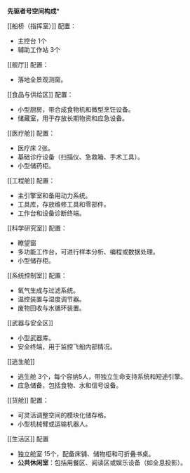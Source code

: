 
**先驱者号空间构成***

[[船桥（指挥室）]]
配置：
- 主控台 1个
- 辅助工作站 3个

[[舰厅]]
配置：
- 落地全景观测窗。

[[食品与供给区]]
配置：
- 小型厨房，带合成食物机和微型烹饪设备。
- 储藏室，用于存放长期物资和应急设备。

[[医疗舱]]
配置：
- 医疗床 2张。
- 基础诊疗设备（扫描仪、急救箱、手术工具）。
- 小型储药柜。

[[工程舱]]
配置：
- 主引擎室和备用动力系统。
- 工具库，存放维修工具和零部件。
- 工作台和设备诊断终端。

[[科学研究室]]
配置：
- 瞭望窗
- 多功能工作台，可进行样本分析、编程或数据处理。
- 小型储存柜。

[[系统控制室]]
配置：
- 氧气生成与过滤系统。
- 温控装置与湿度调节器。
- 废物回收与水循环装置。

[[武器与安全区]]
- 小型武器库。
- 安全终端，用于监控飞船内部情况。

[[逃生舱]]
- 逃生舱 3个，每个容纳5人，带独立生命支持系统和短途引擎。
- 应急储备，包括食物、水和信号设备。

[[货舱]]
配置：
- 可灵活调整空间的模块化储存格。
- 小型机械臂或运输机器人。

[[生活区]]
配置
- 独立舱室 15个，配备床铺、储物柜和可折叠书桌。
- **公共休闲室**：包括用餐区、阅读区或娱乐设备（如全息投影）。